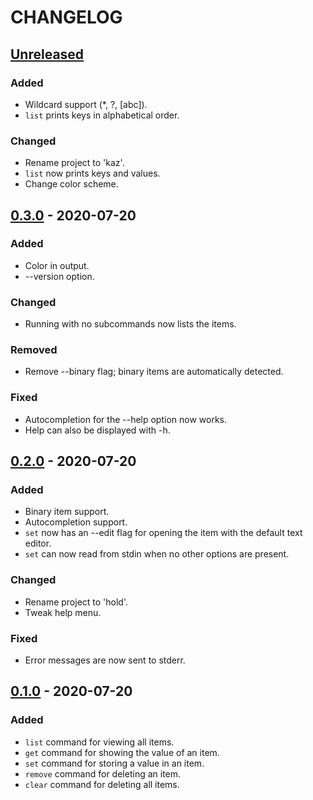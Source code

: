 # CHANGELOG

## [Unreleased]
### Added
- Wildcard support (\*, ?, [abc]).
- `list` prints keys in alphabetical order.

### Changed
- Rename project to 'kaz'.
- `list` now prints keys and values.
- Change color scheme.

## [0.3.0] - 2020-07-20
### Added
- Color in output.
- --version option.

### Changed
- Running with no subcommands now lists the items.

### Removed
- Remove --binary flag; binary items are automatically detected.

### Fixed
- Autocompletion for the --help option now works.
- Help can also be displayed with -h.

## [0.2.0] - 2020-07-20
### Added
- Binary item support.
- Autocompletion support.
- `set` now has an --edit flag for opening the item with the default text editor.
- `set` can now read from stdin when no other options are present.

### Changed
- Rename project to 'hold'.
- Tweak help menu.

### Fixed
- Error messages are now sent to stderr.

## [0.1.0] - 2020-07-20
### Added
- `list` command for viewing all items.
- `get` command for showing the value of an item.
- `set` command for storing a value in an item.
- `remove` command for deleting an item.
- `clear` command for deleting all items.

[Unreleased]: https://github.com/clabe45/kaz/compare/v0.3.0...HEAD
[0.3.0]: https://github.com/clabe45/kaz/compare/v0.2.0...v0.3.0
[0.2.0]: https://github.com/clabe45/kaz/compare/v0.1.0...v0.2.0
[0.1.0]: https://github.com/clabe45/kaz/releases/tag/v0.1
